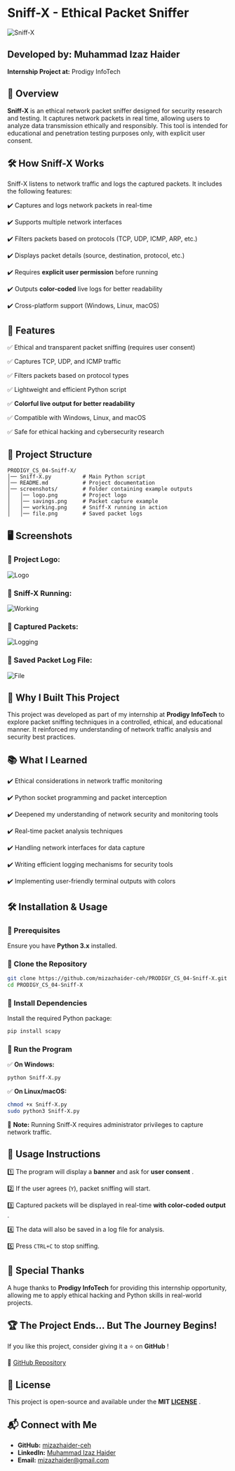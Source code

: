 # Sniff-X - Ethical Packet Sniffer

![Sniff-X](screenshots/logo.png)

## **Developed by:** Muhammad Izaz Haider

**Internship Project at:** Prodigy InfoTech

## 📌 **Overview**

**Sniff-X** is an ethical network packet sniffer designed for security research and testing. It captures network packets in real time, allowing users to analyze data transmission ethically and responsibly. This tool is intended for educational and penetration testing purposes only, with explicit user consent.

## 🛠 **How Sniff-X Works**

Sniff-X listens to network traffic and logs the captured packets. It includes the following features:

✔️ Captures and logs network packets in real-time

✔️ Supports multiple network interfaces

✔️ Filters packets based on protocols (TCP, UDP, ICMP, ARP, etc.)

✔️ Displays packet details (source, destination, protocol, etc.)

✔️ Requires **explicit user permission** before running

✔️ Outputs **color-coded** live logs for better readability

✔️ Cross-platform support (Windows, Linux, macOS)

## 📌 **Features**

✅ Ethical and transparent packet sniffing (requires user consent)

✅ Captures TCP, UDP, and ICMP traffic

✅ Filters packets based on protocol types

✅ Lightweight and efficient Python script

✅ **Colorful live output for better readability**

✅ Compatible with Windows, Linux, and macOS

✅ Safe for ethical hacking and cybersecurity research

## 📂 **Project Structure**

```
PRODIGY_CS_04-Sniff-X/
│── Sniff-X.py          # Main Python script
│── README.md           # Project documentation
│── screenshots/        # Folder containing example outputs
│   │── logo.png        # Project logo
│   │── savings.png     # Packet capture example
│   │── working.png     # Sniff-X running in action
│   │── file.png        # Saved packet logs
```

## 🖥 **Screenshots**

### **🔹 Project Logo:**

![Logo](screenshots/logo.png)

### **🔹 Sniff-X Running:**

![Working](screenshots/working.png)

### **🔹 Captured Packets:**

![Logging](screenshots/savings.png)

### **🔹 Saved Packet Log File:**

![File](screenshots/file.png)

## 🎯 **Why I Built This Project**

This project was developed as part of my internship at **Prodigy InfoTech** to explore packet sniffing techniques in a controlled, ethical, and educational manner. It reinforced my understanding of network traffic analysis and security best practices.

## 📚 **What I Learned**

✔️ Ethical considerations in network traffic monitoring

✔️ Python socket programming and packet interception

✔️ Deepened my understanding of network security and monitoring tools

✔️ Real-time packet analysis techniques

✔️ Handling network interfaces for data capture

✔️ Writing efficient logging mechanisms for security tools

✔️ Implementing user-friendly terminal outputs with colors

## 🛠 **Installation & Usage**

### **🔹 Prerequisites**

Ensure you have **Python 3.x** installed.

### **🔹 Clone the Repository**

```bash
git clone https://github.com/mizazhaider-ceh/PRODIGY_CS_04-Sniff-X.git
cd PRODIGY_CS_04-Sniff-X
```

### **🔹 Install Dependencies**

Install the required Python package:

```bash
pip install scapy
```

### **🔹 Run the Program**

✅ **On Windows:**

```bash
python Sniff-X.py
```

✅ **On Linux/macOS:**

```bash
chmod +x Sniff-X.py
sudo python3 Sniff-X.py
```

🔹 **Note:** Running Sniff-X requires administrator privileges to capture network traffic.

## 🔹 **Usage Instructions**

1️⃣ The program will display a **banner** and ask for  **user consent** .

2️⃣ If the user agrees (`Y`), packet sniffing will start.

3️⃣ Captured packets will be displayed in real-time  **with color-coded output** .

4️⃣ The data will also be saved in a log file for analysis.

5️⃣ Press `CTRL+C` to stop sniffing.

## 🌟 **Special Thanks**

A huge thanks to **Prodigy InfoTech** for providing this internship opportunity, allowing me to apply ethical hacking and Python skills in real-world projects.

## 🏆 **The Project Ends... But The Journey Begins!**

If you like this project, consider giving it a ⭐ on  **GitHub** !

🔗 [GitHub Repository](https://github.com/mizazhaider-ceh/PRODIGY_CS_04-Sniff-X)

## 📜 **License**

This project is open-source and available under the  **MIT [LICENSE](LICENSE)** .

## 📬 **Connect with Me**

* **GitHub:** [mizazhaider-ceh](https://github.com/mizazhaider-ceh)
* **LinkedIn:** [Muhammad Izaz Haider](https://www.linkedin.com/in/muhammad-izaz-haider-091639314/)
* **Email:** [mizazhaider@gmail.com](mailto:mizazhaider@gmail.com)
